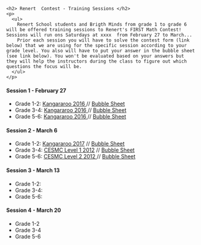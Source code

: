<div class="row">

    <h2> Renert  Contest - Training Sessions </h2>
    <p>
      <ul>
        Renert School students and Brigth Minds from grade 1 to grade 6 will be offered training sessions to Renert's FIRST Math Contest! Sessions will run ons Saturdays at xxxx  from February 27 to March...
        Prior each session you will have to solve the contest form (link below) that we are using for the specific session according to your grade level. You also will have to put your answer in the bubble sheet (see link below). You won't be evaluated based on your answers but they will help the instructors during the class to figure out which questions the focus will be.
      </ul> 
    </p>
 



<div class="row">
    <h4> Session 1 - February 27 </h4>
   <p>
      <ul>
        <li> Grade 1-2:  <a href="https://github.com/RenertMath/RenertMath.github.io/blob/master/contests/CESMC-2012-Level-1-Mar6.pdf" target="_blank">Kangararoo 2016 </a>  //  <a href="https://forms.gle/5YnJiQZamimXmRTh6" target="_blank">Bubble Sheet</a></li>
        <li> Grade 3-4:  <a href="https://github.com/RenertMath/RenertMath.github.io/blob/master/contests/Kangaroo%202016%20G56%20Feb27.pdf" target="_blank">Kangararoo 2016 </a>  //  <a href="https://forms.gle/5YnJiQZamimXmRTh6" target="_blank">Bubble Sheet</a> </li>
         <li> Grade 5-6:  <a href="https://github.com/RenertMath/RenertMath.github.io/blob/master/contests/Kangaroo%202016%20G56%20Feb27.pdf" target="_blank">Kangararoo 2016 </a>  //  <a href="https://forms.gle/5YnJiQZamimXmRTh6" target="_blank">Bubble Sheet</a> </li>
      </ul> 
    </p>
  
        
<div class="row">
    <h4> Session 2 - March 6 </h4>
   <p>
      <ul>
        <li> Grade 1-2:  <a href="https://github.com/RenertMath/RenertMath.github.io/blob/master/contests/Kangaroo%202017%20G12%20Mar6.pdf" target="_blank">Kangararoo 2017</a>  //  <a href="https://forms.gle/5YnJiQZamimXmRTh6" target="_blank">Bubble Sheet</a></li>
        <li> Grade 3-4:  <a href="https://github.com/RenertMath/RenertMath.github.io/blob/master/contests/CESMC-2012-Level-1-Mar6.pdf" target="_blank">CESMC Level 1 2012</a>  //  <a href="https://forms.gle/5YnJiQZamimXmRTh6" target="_blank">Bubble Sheet</a> </li>
         <li> Grade 5-6:  <a href="https://github.com/RenertMath/RenertMath.github.io/blob/master/contests/CESMC-2012-Level-2-Mar6.pdf" target="_blank">CESMC Level 2 2012 </a>  //  <a href="https://forms.gle/5YnJiQZamimXmRTh6" target="_blank">Bubble Sheet</a> </li>
      </ul> 
    </p>
    <div class="row">
    <h4> Session 3 - March 13 </h4>
   <p>
      <ul>
        <li> Grade 1-2: </li>
        <li> Grade 3-4:   </li>
         <li> Grade 5-6:  </li>
      </ul> 
    </p>
      </div>
    <div class="row">
    <h4> Session 4 - March 20 </h4>
   <p>
      <ul>
        <li> Grade 1-2  </li>
        <li> Grade 3-4  </li>
         <li> Grade 5-6  </li>
      </ul> 
    </p>
      </div>
    
  </div>
